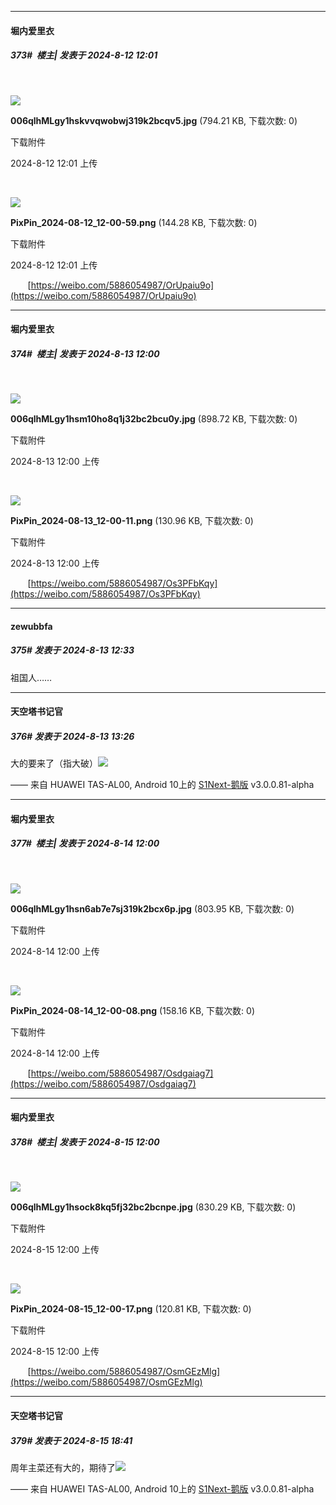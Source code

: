 ﻿
*****

####  堀内爱里衣  
##### 373#         楼主| 发表于 2024-8-12 12:01

       

<img src="https://img.saraba1st.com/forum/202408/12/120146ilkps4l636ex56xk.jpg" referrerpolicy="no-referrer">

<strong>006qlhMLgy1hskvvqwobwj319k2bcqv5.jpg</strong> (794.21 KB, 下载次数: 0)

下载附件

2024-8-12 12:01 上传

       

<img src="https://img.saraba1st.com/forum/202408/12/120136zh99yo9v69h0ofyf.png" referrerpolicy="no-referrer">

<strong>PixPin_2024-08-12_12-00-59.png</strong> (144.28 KB, 下载次数: 0)

下载附件

2024-8-12 12:01 上传

       [https://weibo.com/5886054987/OrUpaiu9o](https://weibo.com/5886054987/OrUpaiu9o)


*****

####  堀内爱里衣  
##### 374#         楼主| 发表于 2024-8-13 12:00

       

<img src="https://img.saraba1st.com/forum/202408/13/120032asich1fpzohorila.jpg" referrerpolicy="no-referrer">

<strong>006qlhMLgy1hsm10ho8q1j32bc2bcu0y.jpg</strong> (898.72 KB, 下载次数: 0)

下载附件

2024-8-13 12:00 上传

       

<img src="https://img.saraba1st.com/forum/202408/13/120033dil5smwxlmsxsiky.png" referrerpolicy="no-referrer">

<strong>PixPin_2024-08-13_12-00-11.png</strong> (130.96 KB, 下载次数: 0)

下载附件

2024-8-13 12:00 上传

       [https://weibo.com/5886054987/Os3PFbKqy](https://weibo.com/5886054987/Os3PFbKqy)


*****

####  zewubbfa  
##### 375#       发表于 2024-8-13 12:33

祖国人……


*****

####  天空塔书记官  
##### 376#       发表于 2024-8-13 13:26

大的要来了（指大破）<img src="https://static.saraba1st.com/image/smiley/face2017/242.gif" referrerpolicy="no-referrer">

—— 来自 HUAWEI TAS-AL00, Android 10上的 [S1Next-鹅版](https://github.com/ykrank/S1-Next/releases) v3.0.0.81-alpha


*****

####  堀内爱里衣  
##### 377#         楼主| 发表于 2024-8-14 12:00

       

<img src="https://img.saraba1st.com/forum/202408/14/120035c6dyc55qk005h0tc.jpg" referrerpolicy="no-referrer">

<strong>006qlhMLgy1hsn6ab7e7sj319k2bcx6p.jpg</strong> (803.95 KB, 下载次数: 0)

下载附件

2024-8-14 12:00 上传

       

<img src="https://img.saraba1st.com/forum/202408/14/120036s3uxh9deku3xnshe.png" referrerpolicy="no-referrer">

<strong>PixPin_2024-08-14_12-00-08.png</strong> (158.16 KB, 下载次数: 0)

下载附件

2024-8-14 12:00 上传

       [https://weibo.com/5886054987/Osdgaiag7](https://weibo.com/5886054987/Osdgaiag7)


*****

####  堀内爱里衣  
##### 378#         楼主| 发表于 2024-8-15 12:00

       

<img src="https://img.saraba1st.com/forum/202408/15/120037hh6hww8d0endk6h8.jpg" referrerpolicy="no-referrer">

<strong>006qlhMLgy1hsock8kq5fj32bc2bcnpe.jpg</strong> (830.29 KB, 下载次数: 0)

下载附件

2024-8-15 12:00 上传

       

<img src="https://img.saraba1st.com/forum/202408/15/120038lijzjipjvs1pe1in.png" referrerpolicy="no-referrer">

<strong>PixPin_2024-08-15_12-00-17.png</strong> (120.81 KB, 下载次数: 0)

下载附件

2024-8-15 12:00 上传

       [https://weibo.com/5886054987/OsmGEzMlg](https://weibo.com/5886054987/OsmGEzMlg)


*****

####  天空塔书记官  
##### 379#       发表于 2024-8-15 18:41

周年主菜还有大的，期待了<img src="https://static.saraba1st.com/image/smiley/face2017/033.png" referrerpolicy="no-referrer">

—— 来自 HUAWEI TAS-AL00, Android 10上的 [S1Next-鹅版](https://github.com/ykrank/S1-Next/releases) v3.0.0.81-alpha

